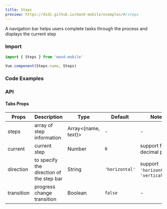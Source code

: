 ```yaml
---
title: Steps
preview: https://didi.github.io/mand-mobile/examples/#/steps
---
```


A navigation bar helps users complete tasks through the process and displays the current step

### Import

```javascript
import { Steps } from 'mand-mobile'

Vue.component(Steps.name, Steps)
```

### Code Examples
<!-- DEMO -->

### API

#### Tabs Props
|Props | Description | Type | Default | Note|
|----|-----|------|------|------|
|steps | array of step information | Array<{name, text}> |-|-|
|current | current step | Number | `0` |support for decimal point|
|direction | to specify the direction of the step bar | String | `'horizontal'` | support `'horizontal'`, `'vertical'`|
transition | progress change transition | Boolean | `false` |-|
